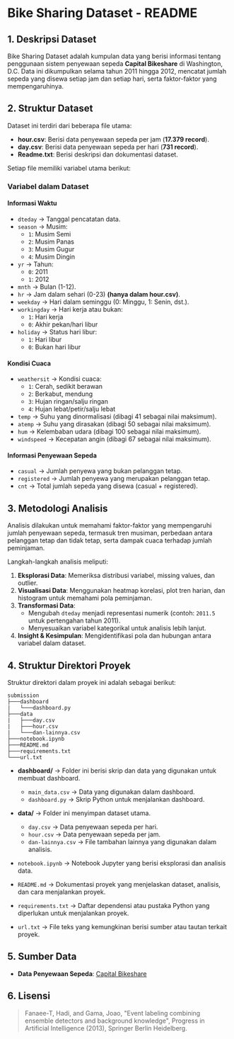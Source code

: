 # Bike Sharing Dataset - README

## 1. Deskripsi Dataset
Bike Sharing Dataset adalah kumpulan data yang berisi informasi tentang penggunaan sistem penyewaan sepeda **Capital Bikeshare** di Washington, D.C. Data ini dikumpulkan selama tahun 2011 hingga 2012, mencatat jumlah sepeda yang disewa setiap jam dan setiap hari, serta faktor-faktor yang mempengaruhinya.

## 2. Struktur Dataset
Dataset ini terdiri dari beberapa file utama:

- **hour.csv**: Berisi data penyewaan sepeda per jam (**17.379 record**).
- **day.csv**: Berisi data penyewaan sepeda per hari (**731 record**).
- **Readme.txt**: Berisi deskripsi dan dokumentasi dataset.

Setiap file memiliki variabel utama berikut:

### **Variabel dalam Dataset**

#### **Informasi Waktu**
- `dteday` → Tanggal pencatatan data.
- `season` → Musim:
  - `1`: Musim Semi
  - `2`: Musim Panas
  - `3`: Musim Gugur
  - `4`: Musim Dingin
- `yr` → Tahun:
  - `0`: 2011
  - `1`: 2012
- `mnth` → Bulan (1-12).
- `hr` → Jam dalam sehari (0-23) **(hanya dalam hour.csv)**.
- `weekday` → Hari dalam seminggu (0: Minggu, 1: Senin, dst.).
- `workingday` → Hari kerja atau bukan:
  - `1`: Hari kerja
  - `0`: Akhir pekan/hari libur
- `holiday` → Status hari libur:
  - `1`: Hari libur
  - `0`: Bukan hari libur

#### **Kondisi Cuaca**
- `weathersit` → Kondisi cuaca:
  - `1`: Cerah, sedikit berawan
  - `2`: Berkabut, mendung
  - `3`: Hujan ringan/salju ringan
  - `4`: Hujan lebat/petir/salju lebat
- `temp` → Suhu yang dinormalisasi (dibagi 41 sebagai nilai maksimum).
- `atemp` → Suhu yang dirasakan (dibagi 50 sebagai nilai maksimum).
- `hum` → Kelembaban udara (dibagi 100 sebagai nilai maksimum).
- `windspeed` → Kecepatan angin (dibagi 67 sebagai nilai maksimum).

#### **Informasi Penyewaan Sepeda**
- `casual` → Jumlah penyewa yang bukan pelanggan tetap.
- `registered` → Jumlah penyewa yang merupakan pelanggan tetap.
- `cnt` → Total jumlah sepeda yang disewa (casual + registered).

## 3. Metodologi Analisis
Analisis dilakukan untuk memahami faktor-faktor yang mempengaruhi jumlah penyewaan sepeda, termasuk tren musiman, perbedaan antara pelanggan tetap dan tidak tetap, serta dampak cuaca terhadap jumlah peminjaman.

Langkah-langkah analisis meliputi:
1. **Eksplorasi Data**: Memeriksa distribusi variabel, missing values, dan outlier.
2. **Visualisasi Data**: Menggunakan heatmap korelasi, plot tren harian, dan histogram untuk memahami pola peminjaman.
3. **Transformasi Data**:
   - Mengubah `dteday` menjadi representasi numerik (contoh: `2011.5` untuk pertengahan tahun 2011).
   - Menyesuaikan variabel kategorikal untuk analisis lebih lanjut.
4. **Insight & Kesimpulan**: Mengidentifikasi pola dan hubungan antara variabel dalam dataset.

## 4. Struktur Direktori Proyek
Struktur direktori dalam proyek ini adalah sebagai berikut:

```
submission
├───dashboard
|   └───dashboard.py
├───data
|   ├───day.csv
|   ├───hour.csv
|   └───dan-lainnya.csv
├───notebook.ipynb
├───README.md
├───requirements.txt
└───url.txt
```

- **dashboard/** → Folder ini berisi skrip dan data yang digunakan untuk membuat dashboard.
  - `main_data.csv` → Data yang digunakan dalam dashboard.
  - `dashboard.py` → Skrip Python untuk menjalankan dashboard.

- **data/** → Folder ini menyimpan dataset utama.
  - `day.csv` → Data penyewaan sepeda per hari.
  - `hour.csv` → Data penyewaan sepeda per jam.
  - `dan-lainnya.csv` → File tambahan lainnya yang digunakan dalam analisis.

- `notebook.ipynb` → Notebook Jupyter yang berisi eksplorasi dan analisis data.

- `README.md` → Dokumentasi proyek yang menjelaskan dataset, analisis, dan cara menjalankan proyek.

- `requirements.txt` → Daftar dependensi atau pustaka Python yang diperlukan untuk menjalankan proyek.

- `url.txt` → File teks yang kemungkinan berisi sumber atau tautan terkait proyek.

## 5. Sumber Data
- **Data Penyewaan Sepeda**: [Capital Bikeshare](http://capitalbikeshare.com/system-data)

## 6. Lisensi
> Fanaee-T, Hadi, and Gama, Joao, "Event labeling combining ensemble detectors and background knowledge", Progress in Artificial Intelligence (2013), Springer Berlin Heidelberg.

